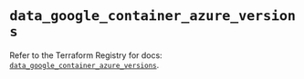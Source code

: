# `data_google_container_azure_versions`

Refer to the Terraform Registry for docs: [`data_google_container_azure_versions`](https://registry.terraform.io/providers/hashicorp/google-beta/5.27.0/docs/data-sources/google_container_azure_versions).
